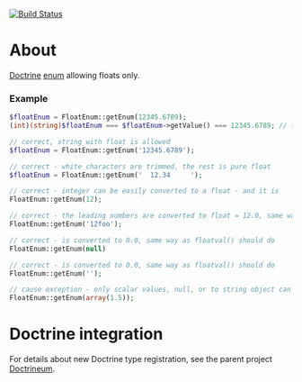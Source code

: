 [![Build Status](https://travis-ci.org/jaroslavtyc/doctrineum-float.svg?branch=master)](https://travis-ci.org/jaroslavtyc/doctrineum-float)


# About
[Doctrine](http://www.doctrine-project.org/) [enum](http://en.wikipedia.org/wiki/Enumerated_type) allowing floats only.

### Example
```php
$floatEnum = FloatEnum::getEnum(12345.6789);
(int)(string)$floatEnum === $floatEnum->getValue() === 12345.6789; // true

// correct, string with float is allowed
$floatEnum = FloatEnum::getEnum('12345.6789');

// correct - white characters are trimmed, the rest is pure float
$floatEnum = FloatEnum::getEnum('  12.34     ');

// correct - integer can be easily converted to a float - and it is
FloatEnum::getEnum(12);

// correct - the leading numbers are converted to float = 12.0, same way as floatval() should do
FloatEnum::getEnum('12foo');

// correct - is converted to 0.0, same way as floatval() should do
FloatEnum::getEnum(null)

// correct - is converted to 0.0, same way as floatval() should do
FloatEnum::getEnum('');

// cause exception - only scalar values, null, or to string object can be cast to float
FloatEnum::getEnum(array(1.5));
```

# Doctrine integration
For details about new Doctrine type registration, see the parent project [Doctrineum](https://github.com/jaroslavtyc/doctrineum).
